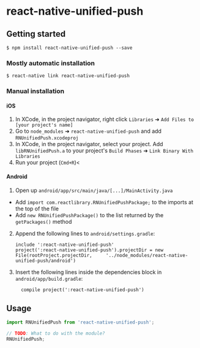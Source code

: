 
# react-native-unified-push

## Getting started

`$ npm install react-native-unified-push --save`

### Mostly automatic installation

`$ react-native link react-native-unified-push`

### Manual installation


#### iOS

1. In XCode, in the project navigator, right click `Libraries` ➜ `Add Files to [your project's name]`
2. Go to `node_modules` ➜ `react-native-unified-push` and add `RNUnifiedPush.xcodeproj`
3. In XCode, in the project navigator, select your project. Add `libRNUnifiedPush.a` to your project's `Build Phases` ➜ `Link Binary With Libraries`
4. Run your project (`Cmd+R`)<

#### Android

1. Open up `android/app/src/main/java/[...]/MainActivity.java`
  - Add `import com.reactlibrary.RNUnifiedPushPackage;` to the imports at the top of the file
  - Add `new RNUnifiedPushPackage()` to the list returned by the `getPackages()` method
2. Append the following lines to `android/settings.gradle`:
  	```
  	include ':react-native-unified-push'
  	project(':react-native-unified-push').projectDir = new File(rootProject.projectDir, 	'../node_modules/react-native-unified-push/android')
  	```
3. Insert the following lines inside the dependencies block in `android/app/build.gradle`:
  	```
      compile project(':react-native-unified-push')
  	```

## Usage
```javascript
import RNUnifiedPush from 'react-native-unified-push';

// TODO: What to do with the module?
RNUnifiedPush;
```
  